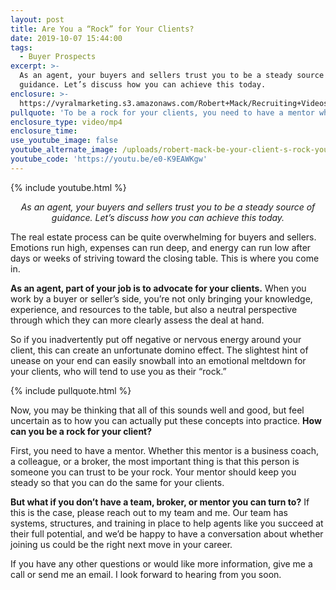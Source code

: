 ```yaml
---
layout: post
title: Are You a “Rock” for Your Clients?
date: 2019-10-07 15:44:00
tags:
  - Buyer Prospects
excerpt: >-
  As an agent, your buyers and sellers trust you to be a steady source of
  guidance. Let’s discuss how you can achieve this today.
enclosure: >-
  https://vyralmarketing.s3.amazonaws.com/Robert+Mack/Recruiting+Videos/Are+You+a+Rock+for+Your+Clients_.mp4
pullquote: 'To be a rock for your clients, you need to have a mentor who can be yours.'
enclosure_type: video/mp4
enclosure_time:
use_youtube_image: false
youtube_alternate_image: /uploads/robert-mack-be-your-client-s-rock-youtube.png
youtube_code: 'https://youtu.be/e0-K9EAWKgw'
---
```


{% include youtube.html %}

<p style="text-align: center;"><em>As an agent, your buyers and sellers trust you to be a steady source of guidance. Let’s discuss how you can achieve this today.</em></p>

The real estate process can be quite overwhelming for buyers and sellers. Emotions run high, expenses can run deep, and energy can run low after days or weeks of striving toward the closing table. This is where you come in.&nbsp;

**As an agent, part of your job is to advocate for your clients.** When you work by a buyer or seller’s side, you’re not only bringing your knowledge, experience, and resources to the table, but also a neutral perspective through which they can more clearly assess the deal at hand.&nbsp;

So if you inadvertently put off negative or nervous energy around your client, this can create an unfortunate domino effect. The slightest hint of unease on your end can easily snowball into an emotional meltdown for your clients, who will tend to use you as their “rock.”&nbsp;

{% include pullquote.html %}

Now, you may be thinking that all of this sounds well and good, but feel uncertain as to how you can actually put these concepts into practice. **How can you be a rock for your client?&nbsp;**

First, you need to have a mentor. Whether this mentor is a business coach, a colleague, or a broker, the most important thing is that this person is someone you can trust to be your rock. Your mentor should keep you steady so that you can do the same for your clients.&nbsp;

**But what if you don’t have a team, broker, or mentor you can turn to?** If this is the case, please reach out to my team and me. Our team has systems, structures, and training in place to help agents like you succeed at their full potential, and we’d be happy to have a conversation about whether joining us could be the right next move in your career.&nbsp;

If you have any other questions or would like more information, give me a call or send me an email. I look forward to hearing from you soon.